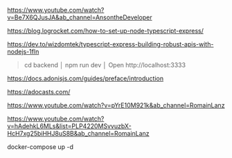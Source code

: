 https://www.youtube.com/watch?v=Be7X6QJusJA&ab_channel=AnsontheDeveloper

https://blog.logrocket.com/how-to-set-up-node-typescript-express/

https://dev.to/wizdomtek/typescript-express-building-robust-apis-with-nodejs-1fln


> cd backend                                                  │
> npm run dev                                                 │
> Open http://localhost:3333

https://docs.adonisjs.com/guides/preface/introduction

https://adocasts.com/


https://www.youtube.com/watch?v=pYrE10M921k&ab_channel=RomainLanz

https://www.youtube.com/watch?v=hAdehkL6MLs&list=PLP4220MSvvuzbX-HcH7xg25biHHJ8uS8B&ab_channel=RomainLanz


docker-compose up -d